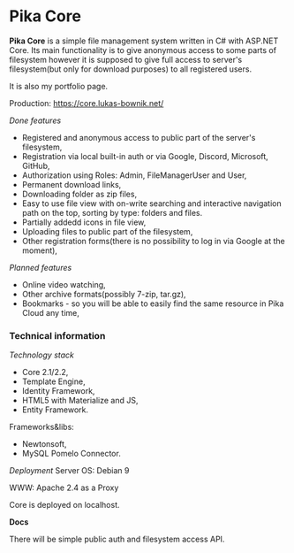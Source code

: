 # Pika Core

__Pika Core__ is a simple file management system written in C# with ASP.NET Core. Its main functionality is to give anonymous access to some parts of filesystem however it is supposed to give full access to server's filesystem(but only for download purposes) to all registered users.

It is also my portfolio page.

Production: https://core.lukas-bownik.net/

*Done features*
* Registered and anonymous access to public part of the server's filesystem,
* Registration via local built-in auth or via Google, Discord, Microsoft, GitHub,
* Authorization using Roles: Admin, FileManagerUser and User,
* Permanent download links,
* Downloading folder as zip files,
* Easy to use file view with on-write searching and interactive navigation path on the top, sorting by type: folders and files.
* Partially addedd icons in file view,
* Uploading files to public part of the filesystem,
* Other registration forms(there is no possibility to log in via Google at the moment),

*Planned features*
* Online video watching,
* Other archive formats(possibly 7-zip, tar.gz),
* Bookmarks - so you will be able to easily find the same resource in Pika Cloud any time, 

### Technical information ###
*Technology stack*
* Core 2.1/2.2,
* Template Engine,
* Identity Framework,
* HTML5 with Materialize and JS,
* Entity Framework.

Frameworks&libs:
* Newtonsoft,
* MySQL Pomelo Connector.

*Deployment*
Server OS: Debian 9

WWW: Apache 2.4 as a Proxy

Core is deployed on localhost.


__Docs__ 

There will be simple public auth and filesystem access API.
